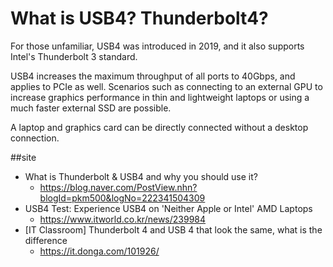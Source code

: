 # What is USB4?  Thunderbolt4?

<p>
For those unfamiliar, USB4 was introduced in 2019,
and it also supports Intel's Thunderbolt 3 standard.
</p>
<p>
USB4 increases the maximum throughput of all ports to 40Gbps, and applies to PCIe as well. Scenarios such as connecting to an external GPU to increase graphics performance in thin and lightweight laptops or using a much faster external SSD are possible.
</p>

<p>
A laptop and graphics card can be directly connected without a desktop connection.
</p>


##site 

- What is Thunderbolt & USB4 and why you should use it?
    - https://blog.naver.com/PostView.nhn?blogId=pkm500&logNo=222341504309
- USB4 Test: Experience USB4 on 'Neither Apple or Intel' AMD Laptops
    - https://www.itworld.co.kr/news/239984
- [IT Classroom] Thunderbolt 4 and USB 4 that look the same, what is the difference
    - https://it.donga.com/101926/
    
